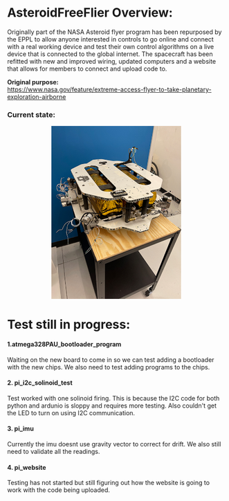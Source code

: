 # AsteroidFreeFlier Overview:
Originally part of the NASA Asteroid flyer program has been repurposed by the EPPL to allow anyone interested in controls to go online and connect with a real working device and test their own control algorithms on a live device that is connected to the global internet. The spacecraft has been refitted with new and improved wiring, updated computers and a website that allows for members to connect and upload code to.

**Original purpose:**  
https://www.nasa.gov/feature/extreme-access-flyer-to-take-planetary-exploration-airborne

### Current state:
<p align="center">
  <img width="300px" height="400px" src="https://github.com/danielwilczak101/AsteroidFreeFlier/blob/media/images/craft1010.JPG">
</p>

# Test still in progress:

#### 1.atmega328PAU_bootloader_program
Waiting on the new board to come in so we can test adding a bootloader with the new chips. We also need to test adding programs to the chips.

#### 2. pi_i2c_solinoid_test  
Test worked with one solinoid firing. This is because the I2C code for both python and ardunio is sloppy and requires more testing. Also couldn't get the LED to turn on using I2C communication.

#### 3. pi_imu  
Currently the imu doesnt use gravity vector to correct for drift. We also still need to validate all the readings.  

#### 4. pi_website  
Testing has not started but still figuring out how the website is going to work with the code being uploaded.  



